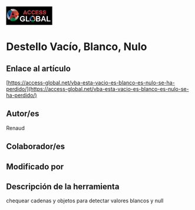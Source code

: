﻿![Access-global](/blob/main/Images/Logo1.png)
# Destello Vacío, Blanco, Nulo
## Enlace al artículo
[https://access-global.net/vba-esta-vacio-es-blanco-es-nulo-se-ha-perdido/](https://access-global.net/vba-esta-vacio-es-blanco-es-nulo-se-ha-perdido/)
## Autor/es
Renaud
## Colaborador/es

## Modificado por

## Descripción de la herramienta
chequear cadenas y objetos para detectar valores blancos y null



